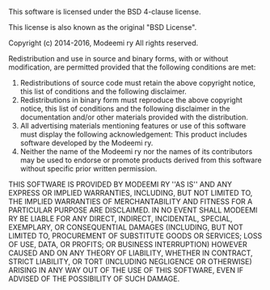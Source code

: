 This software is licensed under the BSD 4-clause license.

This license is also known as the original "BSD License".

Copyright (c) 2014-2016, Modeemi ry
All rights reserved.

Redistribution and use in source and binary forms, with or without
modification, are permitted provided that the following conditions are met:

1. Redistributions of source code must retain the above copyright
   notice, this list of conditions and the following disclaimer.
2. Redistributions in binary form must reproduce the above copyright
   notice, this list of conditions and the following disclaimer in the
   documentation and/or other materials provided with the distribution.
3. All advertising materials mentioning features or use of this software
   must display the following acknowledgement:
   This product includes software developed by the Modeemi ry.
4. Neither the name of the Modeemi ry nor the
   names of its contributors may be used to endorse or promote products
   derived from this software without specific prior written permission.

THIS SOFTWARE IS PROVIDED BY MODEEMI RY ''AS IS'' AND ANY
EXPRESS OR IMPLIED WARRANTIES, INCLUDING, BUT NOT LIMITED TO, THE IMPLIED
WARRANTIES OF MERCHANTABILITY AND FITNESS FOR A PARTICULAR PURPOSE ARE
DISCLAIMED. IN NO EVENT SHALL MODEEMI RY BE LIABLE FOR ANY
DIRECT, INDIRECT, INCIDENTAL, SPECIAL, EXEMPLARY, OR CONSEQUENTIAL DAMAGES
(INCLUDING, BUT NOT LIMITED TO, PROCUREMENT OF SUBSTITUTE GOODS OR SERVICES;
LOSS OF USE, DATA, OR PROFITS; OR BUSINESS INTERRUPTION) HOWEVER CAUSED AND
ON ANY THEORY OF LIABILITY, WHETHER IN CONTRACT, STRICT LIABILITY, OR TORT
(INCLUDING NEGLIGENCE OR OTHERWISE) ARISING IN ANY WAY OUT OF THE USE OF THIS
SOFTWARE, EVEN IF ADVISED OF THE POSSIBILITY OF SUCH DAMAGE.

